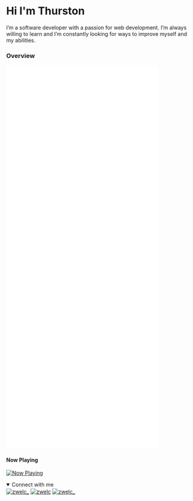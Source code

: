 # Hi I'm Thurston
I’m a software developer with a passion for web development. I’m always willing to learn and I’m constantly looking for ways to improve myself and my abilities.

### Overview

![Metrics](https://github.com/zwelc/zwelc/blob/master/github-metrics.svg)

#### Now Playing
[![Now Playing](https://now-playing-profile-nnle1ai1p-zwelc.vercel.app/now-playing)](https://spotify.com)

<details open>
<summary> Connect with me </summary>
<a href="https://twitter.com/zwelc_" target="blank"><img align="center" src="https://cdn.jsdelivr.net/npm/simple-icons@3.0.1/icons/twitter.svg" alt="zwelc_" height="30" width="30" /></a>
<a href="https://linkedin.com/in/zwelc" target="blank"><img align="center" src="https://cdn.jsdelivr.net/npm/simple-icons@3.0.1/icons/linkedin.svg" alt="zwelc" height="30" width="30" /></a>
<a href="https://www.hackerrank.com/Zwelc" target="blank"><img align="center" src="https://cdn.jsdelivr.net/npm/simple-icons@3.0.1/icons/hackerrank.svg" alt="zwelc_" height="30" width="30" /></a>

 </details>